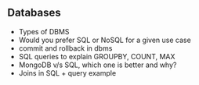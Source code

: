 ## Databases

- Types of DBMS
- Would you prefer SQL or NoSQL for a given use case
- commit and rollback in dbms
- SQL queries to explain GROUPBY, COUNT, MAX
- MongoDB v/s SQL, which one is better and why?
- Joins in SQL + query example
